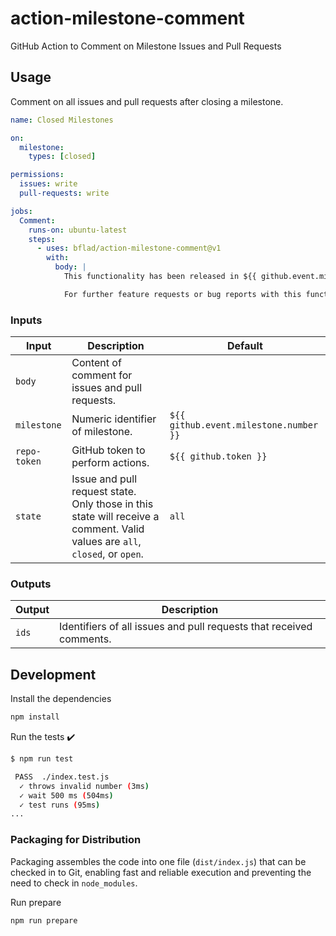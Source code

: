 # action-milestone-comment

GitHub Action to Comment on Milestone Issues and Pull Requests

## Usage

Comment on all issues and pull requests after closing a milestone.

```yaml
name: Closed Milestones

on:
  milestone:
    types: [closed]

permissions:
  issues: write
  pull-requests: write

jobs:
  Comment:
    runs-on: ubuntu-latest
    steps:
      - uses: bflad/action-milestone-comment@v1
        with:
          body: |
            This functionality has been released in ${{ github.event.milestone.title }}.

            For further feature requests or bug reports with this functionality, please create a [new GitHub issue](https://github.com/${{ github.repository }}/issues/new/choose) following the template. Thank you!
```

### Inputs

| Input | Description | Default |
|-------|-------------|---------|
| `body` | Content of comment for issues and pull requests. | |
| `milestone` | Numeric identifier of milestone. | `${{ github.event.milestone.number }}` |
| `repo-token` | GitHub token to perform actions. | `${{ github.token }}` |
| `state` | Issue and pull request state. Only those in this state will receive a comment. Valid values are `all`, `closed`, or `open`. | `all` |

### Outputs

| Output | Description |
|-------|-------------|
| `ids` | Identifiers of all issues and pull requests that received comments. |

## Development

Install the dependencies

```bash
npm install
```

Run the tests :heavy_check_mark:

```bash
$ npm run test

 PASS  ./index.test.js
  ✓ throws invalid number (3ms)
  ✓ wait 500 ms (504ms)
  ✓ test runs (95ms)
...
```

### Packaging for Distribution

Packaging assembles the code into one file (`dist/index.js`) that can be checked in to Git, enabling fast and reliable execution and preventing the need to check in `node_modules`.

Run prepare

```bash
npm run prepare
```
